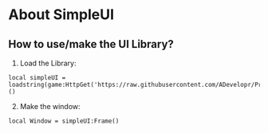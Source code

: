 # About SimpleUI
## How to use/make the UI Library?
1. Load the Library:
```Luau
local simpleUI = loadstring(game:HttpGet('https://raw.githubusercontent.com/ADevelopr/ProjectGUI/refs/heads/main/simpleUI.luau'))()
```

2. Make the window:
```Luau
local Window = simpleUI:Frame()
```
